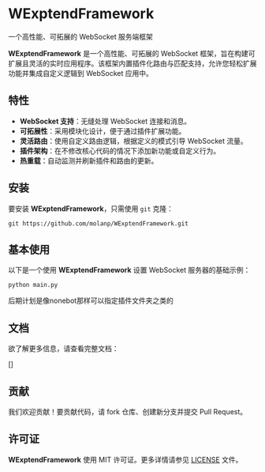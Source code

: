 # WExptendFramework
一个高性能、可拓展的 WebSocket 服务端框架

**WExptendFramework** 是一个高性能、可拓展的 WebSocket 框架，旨在构建可扩展且灵活的实时应用程序。该框架内置插件化路由与匹配支持，允许您轻松扩展功能并集成自定义逻辑到 WebSocket 应用中。

## 特性

- **WebSocket 支持**：无缝处理 WebSocket 连接和消息。
- **可拓展性**：采用模块化设计，便于通过插件扩展功能。
- **灵活路由**：使用自定义路由逻辑，根据定义的模式引导 WebSocket 流量。
- **插件架构**：在不修改核心代码的情况下添加新功能或自定义行为。
- **热重载**：自动监测并刷新插件和路由的更新。

## 安装

要安装 **WExptendFramework**，只需使用 `git` 克隆：

```
git https://github.com/molanp/WExptendFramework.git
```

## 基本使用

以下是一个使用 **WExptendFramework** 设置 WebSocket 服务器的基础示例：

```
python main.py
```

后期计划是像nonebot那样可以指定插件文件夹之类的

## 文档

欲了解更多信息，请查看完整文档：

[]

## 贡献

我们欢迎贡献！要贡献代码，请 fork 仓库、创建新分支并提交 Pull Request。

## 许可证

**WExptendFramework** 使用 MIT 许可证。更多详情请参见 [LICENSE](LICENSE) 文件。
